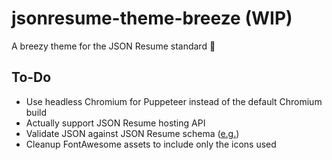 # jsonresume-theme-breeze (WIP)
A breezy theme for the JSON Resume standard 🍃

## To-Do
* Use headless Chromium for Puppeteer instead of the default Chromium build
* Actually support JSON Resume hosting API
* Validate JSON against JSON Resume schema ([e.g.](https://github.com/jsonresume/resume-schema))
* Cleanup FontAwesome assets to include only the icons used
